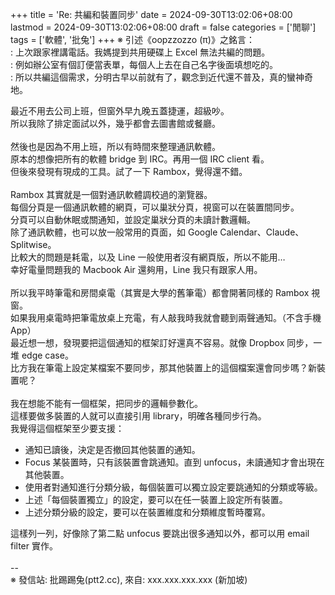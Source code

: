 +++
title = 'Re: 共編和裝置同步'
date = 2024-09-30T13:02:06+08:00
lastmod = 2024-09-30T13:02:06+08:00
draft = false
categories = ['閒聊']
tags = ['軟體', '批兔']
+++
※ 引述《oopzzozzo (π)》之銘言：<br>
: 上次跟家裡講電話。我媽提到共用硬碟上 Excel 無法共編的問題。<br>
: 例如辦公室有個訂便當表單，每個人上去在自己名字後面填想吃的。<br>
: 所以共編這個需求，分明古早以前就有了，觀念到近代還不普及，真的蠻神奇地。

最近不用去公司上班，但窗外早九晚五蓋捷運，超級吵。<br>
所以我除了排定面試以外，幾乎都會去圖書館或餐廳。<br>
<br>
然後也是因為不用上班，所以有時間來整理通訊軟體。<br>
原本的想像把所有的軟體 bridge 到 IRC。再用一個 IRC client 看。<br>
但後來發現有現成的工具。試了一下 Rambox，覺得還不錯。<br>
<br>
Rambox 其實就是一個對通訊軟體調校過的瀏覽器。<br>
每個分頁是一個通訊軟體的網頁，可以巢狀分頁，視窗可以在裝置間同步。<br>
分頁可以自動休眠或關通知，並設定巢狀分頁的未讀計數邏輯。<br>
除了通訊軟體，也可以放一般常用的頁面，如 Google Calendar、Claude、Splitwise。<br>
比較大的問題是耗電，以及 Line 一般使用者沒有網頁版，所以不能用…<br>
幸好電量問題我的 Macbook Air 還夠用，Line 我只有跟家人用。<br>
<br>
所以我平時筆電和房間桌電（其實是大學的舊筆電）都會開著同樣的 Rambox 視窗。<br>
如果我用桌電時把筆電放桌上充電，有人敲我時我就會聽到兩聲通知。（不含手機 App）<br>
最近想一想，發現要把這個通知的框架訂好還真不容易。就像 Dropbox 同步，一堆 edge case。<br>
比方我在筆電上設定某檔案不要同步，那其他裝置上的這個檔案還會同步嗎？新裝置呢？<br>
<br>
我在想能不能有一個框架，把同步的邏輯參數化。<br>
這樣要做多裝置的人就可以直接引用 library，明確各種同步行為。<br>
我覺得這個框架至少要支援：<br>
- 通知已讀後，決定是否撤回其他裝置的通知。<br>
- Focus 某裝置時，只有該裝置會跳通知。直到 unfocus，未讀通知才會出現在其他裝置。<br>
- 使用者對通知進行分類分級，每個裝置可以獨立設定要跳通知的分類或等級。<br>
- 上述「每個裝置獨立」的設定，要可以在任一裝置上設定所有裝置。<br>
- 上述分類分級的設定，要可以在裝置維度和分類維度暫時覆寫。

這樣列一列，好像除了第二點 unfocus 要跳出很多通知以外，都可以用 email filter 實作。<br>
<br>
--<br>
※ 發信站: 批踢踢兔(ptt2.cc), 來自: xxx.xxx.xxx.xxx (新加坡)<br>
